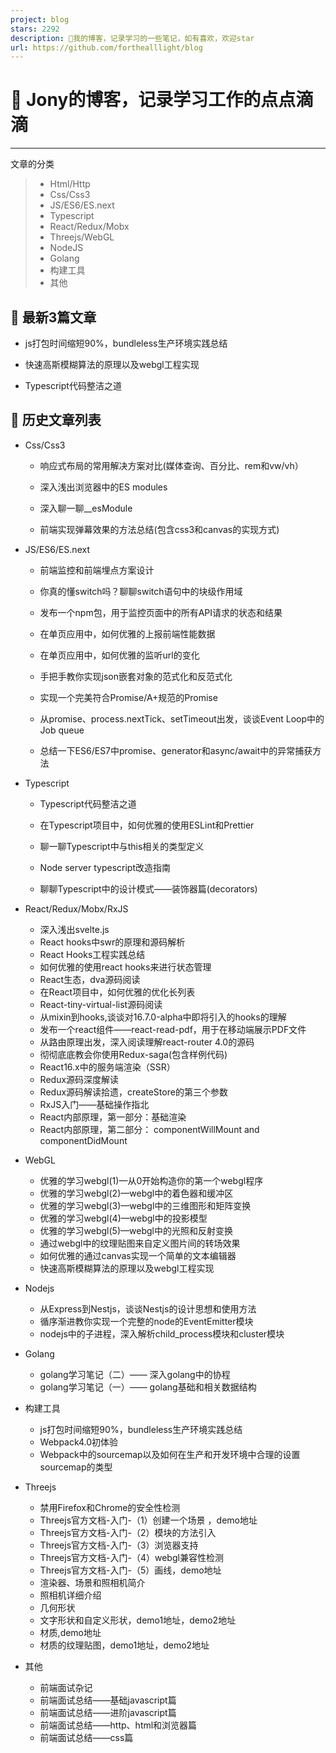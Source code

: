 ```yaml
---
project: blog
stars: 2292
description: 📖我的博客，记录学习的一些笔记，如有喜欢，欢迎star
url: https://github.com/forthealllight/blog
---
```


🌱 Jony的博客，记录学习工作的点点滴滴
======================

* * *

文章的分类

> -   Html/Http
> -   Css/Css3
> -   JS/ES6/ES.next
> -   Typescript
> -   React/Redux/Mobx
> -   Threejs/WebGL
> -   NodeJS
> -   Golang
> -   构建工具
> -   其他

🌱 最新3篇文章
---------

-   js打包时间缩短90%，bundleless生产环境实践总结
    
-   快速高斯模糊算法的原理以及webgl工程实现
    
-   Typescript代码整洁之道
    

🌱 历史文章列表
---------

-   Css/Css3
    
    -   响应式布局的常用解决方案对比(媒体查询、百分比、rem和vw/vh）
        
    -   深入浅出浏览器中的ES modules
        
    -   深入聊一聊\_\_esModule
        
    -   前端实现弹幕效果的方法总结(包含css3和canvas的实现方式)
        
-   JS/ES6/ES.next
    
    -   前端监控和前端埋点方案设计
        
    -   你真的懂switch吗？聊聊switch语句中的块级作用域
        
    -   发布一个npm包，用于监控页面中的所有API请求的状态和结果
        
    -   在单页应用中，如何优雅的上报前端性能数据
        
    -   在单页应用中，如何优雅的监听url的变化
        
    -   手把手教你实现json嵌套对象的范式化和反范式化
        
    -   实现一个完美符合Promise/A+规范的Promise
        
    -   从promise、process.nextTick、setTimeout出发，谈谈Event Loop中的Job queue
        
    -   总结一下ES6/ES7中promise、generator和async/await中的异常捕获方法
        
-   Typescript
    
    -   Typescript代码整洁之道
        
    -   在Typescript项目中，如何优雅的使用ESLint和Prettier
        
    -   聊一聊Typescript中与this相关的类型定义
        
    -   Node server typescript改造指南
        
    -   聊聊Typescript中的设计模式——装饰器篇(decorators)
        
-   React/Redux/Mobx/RxJS
    
    -   深入浅出svelte.js
    -   React hooks中swr的原理和源码解析
    -   React Hooks工程实践总结
    -   如何优雅的使用react hooks来进行状态管理
    -   React生态，dva源码阅读
    -   在React项目中，如何优雅的优化长列表
    -   React-tiny-virtual-list源码阅读
    -   从mixin到hooks,谈谈对16.7.0-alpha中即将引入的hooks的理解
    -   发布一个react组件——react-read-pdf，用于在移动端展示PDF文件
    -   从路由原理出发，深入阅读理解react-router 4.0的源码
    -   彻彻底底教会你使用Redux-saga(包含样例代码)
    -   React16.x中的服务端渲染（SSR）
    -   Redux源码深度解读
    -   Redux源码解读拾遗，createStore的第三个参数
    -   RxJS入门——基础操作指北
    -   React内部原理，第一部分：基础渲染
    -   React内部原理，第二部分： componentWillMount and componentDidMount
-   WebGL
    
    -   优雅的学习webgl(1)—从0开始构造你的第一个webgl程序
    -   优雅的学习webgl(2)—webgl中的着色器和缓冲区
    -   优雅的学习webgl(3)—webgl中的三维图形和矩阵变换
    -   优雅的学习webgl(4)—webgl中的投影模型
    -   优雅的学习webgl(5)—webgl中的光照和反射变换
    -   通过webgl中的纹理贴图来自定义图片间的转场效果
    -   如何优雅的通过canvas实现一个简单的文本编辑器
    -   快速高斯模糊算法的原理以及webgl工程实现
-   Nodejs
    
    -   从Express到Nestjs，谈谈Nestjs的设计思想和使用方法
    -   循序渐进教你实现一个完整的node的EventEmitter模块
    -   nodejs中的子进程，深入解析child\_process模块和cluster模块
-   Golang
    
    -   golang学习笔记（二）—— 深入golang中的协程
    -   golang学习笔记（一）—— golang基础和相关数据结构
-   构建工具
    
    -   js打包时间缩短90%，bundleless生产环境实践总结
    -   Webpack4.0初体验
    -   Webpack中的sourcemap以及如何在生产和开发环境中合理的设置sourcemap的类型
-   Threejs
    
    -   禁用Firefox和Chrome的安全性检测
    -   Threejs官方文档-入门-（1）创建一个场景 ，demo地址
    -   Threejs官方文档-入门-（2）模块的方法引入
    -   Threejs官方文档-入门-（3）浏览器支持
    -   Threejs官方文档-入门-（4）webgl兼容性检测
    -   Threejs官方文档-入门-（5）画线，demo地址
    -   渲染器、场景和照相机简介
    -   照相机详细介绍
    -   几何形状
    -   文字形状和自定义形状，demo1地址，demo2地址
    -   材质,demo地址
    -   材质的纹理贴图，demo1地址，demo2地址
-   其他
    
    -   前端面试杂记
    -   前端面试总结——基础javascript篇
    -   前端面试总结——进阶javascript篇
    -   前端面试总结——http、html和浏览器篇
    -   前端面试总结——css篇
